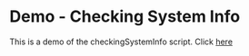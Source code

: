 # Demo - Checking System Info 

This is a demo of the checkingSystemInfo script. Click [here](https://github.com/NwCoder21/Linux-Sandbox/blob/main/Bash/Scripts/checkingSystemInfo.txt "sys-info.sh")  








